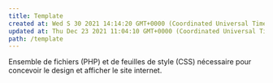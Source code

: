```yaml
---
title: Template
created at: Wed S 30 2021 14:14:20 GMT+0000 (Coordinated Universal Time)
updated at: Thu Dec 23 2021 11:04:10 GMT+0000 (Coordinated Universal Time)
path: /template
---
```


Ensemble de fichiers (PHP) et de feuilles de style (CSS) nécessaire pour concevoir le design et afficher le site internet.
